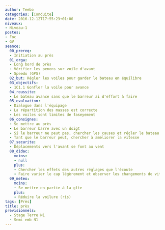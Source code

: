```yaml
---
author: Teebo
categories: [Conduite]
date: 2016-12-12T17:55:23+01:00
niveaux:
- Niveau-1
postes:
- Foc
- GV
seance:
  00_prereq:
  - Initiation au près
  01_orga:
  - Long bord de près
  - Vérifier les penons sur voile d'avant
  - Speedo (GPS)
  02_but: Régler les voiles pour garder le bateau en équilibre
  03_objectifs:
  - 1C1.1 Gonfler la voile pour avance
  04_reussite:
  - Le bateau avance sans que le barreur ai d'effort à faire
  05_evaluation:
  - Dialogue dans l'équipage
  - La répartition des masses est correcte
  - Les voiles sont limites de faseyement
  06_consignes:
  - Se mettre au près
  - Le barreur barre avec un doigt
  - Si le barreur ne peut pas, chercher les causes et régler le bateau
  - Tant que le barreur peut, chercher à améliorer la vitesse
  07_securite:
  - Déplacements vers l'avant se font au vent
  08_didac:
    moins:
    - null
    plus:
    - Chercher les effets des autres réglages que l'écoute
    - Faire varier le cap légèrement et observer les changements de vitesse
  09_meteo:
    moins:
    - Se mettre en partie à la gîte
    plus:
    - Réduire la voilure (ris)
tags: [Près]
title: près
previsionnels:
  - Stage Terre N1
  - Semi emb N1
---
```

